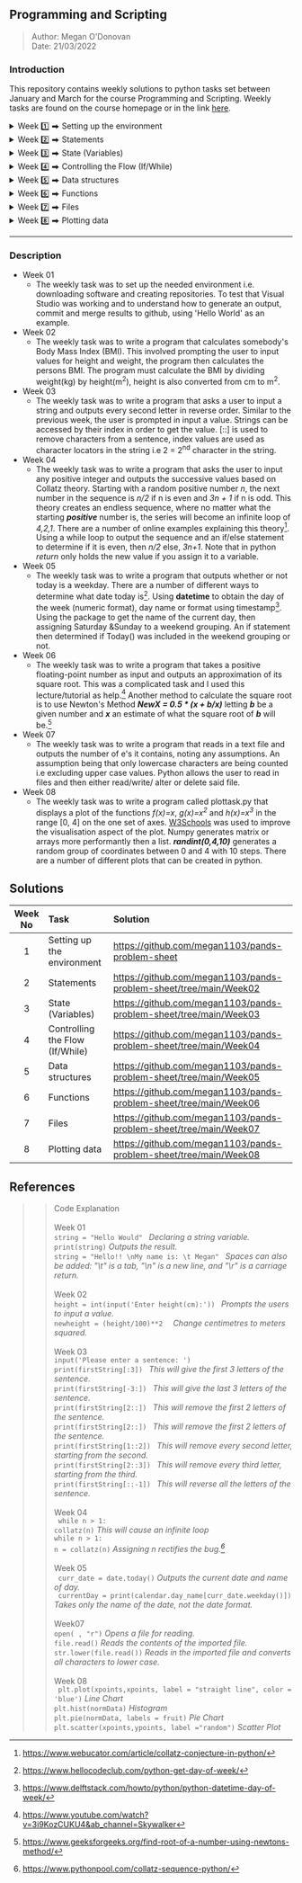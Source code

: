 ##  Programming and Scripting 
> Author: Megan O'Donovan  
> Date: 21/03/2022

### Introduction

This repository contains weekly solutions to python tasks set between January and March for the course Programming and Scripting. Weekly tasks are found on the course homepage or in the link [here](https://learnonline.gmit.ie/course/view.php?id=5057).

<details>
  <summary>Week 1️⃣ ⮕ Setting up the environment</summary>
 - Create a Repository on Github <br/>
 - Clone repository to desktop <br/>
 - Add your scripts <br/>
 - Python Lists <br/> 
 - Commit & Push <br/>
 - Python Dictionary <br/>
 - Create a pull request to merge <br/>
</details>

<details>
  <summary>Week 2️⃣ ⮕ Statements</summary>
 - Using VS code and running program <br/>
 - Output results <br/> 
 - Input values (insert()) <br/>
 - Comments <br/>
  </details>
  
<details>
  <summary>Week 3️⃣ ⮕  State (Variables)</summary>
 - How data is stored in a computer <br/>
 - Variable types  (int, float, string) <br/>
 - Using numeric functions (rounding decimal values to whole numbers, absolute value i.e. negative to positive, removing decimal places i.e. floor.) <br/>
 - String functions (determining the length of a string, changing characters from uppercase to lowercase.) <br/>
</details>

<details>
  <summary>Week  4️⃣ ⮕ Controlling the Flow (If/While)</summary>
 - If statements (<b><i>if/ else / end</i></b> loop - If the condition is satisfied then the loop will end and executing the If block code <b><i>otherwise</i></b> if the condition is false, the else block code is executed.) <br/>
 - While statements (used to repeat a specific block of code an unknown number of times, until a condition is met.) <br/>
  </details>
  
 <details>
<summary>Week 5️⃣ ⮕ Data structures</summary>
 - List <br/>
 - Tuple <br/>
 - Dictionary[^1]<br/>
  </details>
  
<details>
  <summary>Week 6️⃣ ⮕ Functions</summary>
 - Functions (A block of code can be assigned to a function, information can be passed into a function. The function won't output information unless called upon. Similar to <b><i>with table1 as</i></b> code.) <br/>
 - Modules (This is where a block of code from a .py file can be used in another .py file<sup>[2](https://www.w3schools.com/python/python_modules.asp)<sup> <br/>
  </details>
  
<details>
    <summary>Week 7️⃣ ⮕ Files</summary>
 - Reading/Open (importing csv files, using open command including modes() i.e. 'r' = read, 'r+' = read & write, 'w' = write) <br/>
</details>

<details>
  <summary>Week 8️⃣ ⮕ Plotting data</summary>
 - Numpy (Quicker way of formatting then lists; allowing an array, matrix or random values. <b><i>Range(Start, End)</i></b> and <b><i>Randint(Start, End, Steps)</i></b> ) <br/>
 - Matplotlib (Combined with Numpy this allows users to assign x,y coordinates and plot outcomes. Plots available on python: scatter, plot, pie, bar and hist) <br/>
</details>
  
---
###  Description
  - Week 01
     - The weekly task was to set up the needed environment i.e. downloading software and creating repositories. To test that Visual Studio was working and to understand how to generate an output, commit and merge results to github, using 'Hello World' as an example.<br/>
  - Week 02<br/>
     - The weekly task was to write a program that calculates somebody's Body Mass Index (BMI). This involved prompting the user to input values for height and weight, the program then calculates the persons BMI. The program must calculate the BMI by dividing weight(kg) by height(m<sup>2</sup>), height is also converted from cm to m<sup>2</sup>. <br/>
  - Week 03<br/>
     - The weekly task was to write a program that asks a user to input a string and outputs every second letter in reverse order. Similar to the previous week, the user is prompted in input a value. Strings can be accessed by their index in order to get the value.  [::] is used to remove characters from a sentence, index values are used as character locators in the string i.e 2 = 2<sup>nd</sup> character in the string.<br/>
  - Week 04<br/>
      - The weekly task was to write a program that asks the user to input any positive integer and outputs the successive values based on Collatz theory. Starting with a random positive number *n*, the next number in the sequence is *n/2* if n is even and *3n + 1* if n is odd. This theory creates an endless sequence, where no matter what the starting ***positive*** number is, the series will become an infinite loop of *4,2,1*. There are a number of online examples explaining this theory[^3]. Using a while loop to output the sequence and an if/else statement to determine if it is even, then *n/2* else, *3n+1*. Note that in python *return* only holds the new value if you assign it to a variable.<br/>
  - Week 05<br/>
     - The weekly task was to write a program that outputs whether or not today is a weekday. There are a number of different ways to determine what date today is[^5]. Using **datetime** to obtain the day of the week (numeric format), day name or format using timestamp[^6]. Using the package to get the name of the current day, then assigning Saturday &Sunday to a weekend grouping. An if statement then determined if Today() was included in the weekend grouping or not. <br/>
  - Week 06<br/>
     - The weekly task was to write a program that takes a positive floating-point number as input and outputs an approximation of its square root. This was a complicated task and I used this lecture/tutorial as help.[^7]  Another method to calculate the square root is to use Newton's Method ***NewX = 0.5 * (x + b/x)*** letting ***b*** be a given number and ***x*** an estimate of what the square root of ***b*** will be.[^8] <br/>
  - Week 07<br/>
     - The weekly task was to write a program that reads in a text file and outputs the number of e's it contains, noting any assumptions. An assumption being that only lowercase characters are being counted i.e excluding upper case values. Python allows the user to read in files and then either read/write/ alter or delete said file.<br/>
  - Week 08<br/>
     - The weekly task was to write a program called plottask.py that displays a plot of the functions *f(x)=x*, *g(x)=x<sup>2</sup>* and *h(x)=x<sup>3</sup>* in the range [0, 4] on the one set of axes. [W3Schools](https://www.w3schools.com/python/]) was used to improve the visualisation aspect of the plot. Numpy generates matrix or arrays more performantly then a list. ***randint(0,4,10)*** generates a random group of coordinates between 0 and 4 with 10 steps. There are a number of different plots that can be created in python. <br/>

## Solutions

| **Week No** | **Task**  | **Solution** |
| :---:| :---   | :---   |
| 1  | Setting up the environment    | https://github.com/megan1103/pands-problem-sheet|
| 2  | Statements  | https://github.com/megan1103/pands-problem-sheet/tree/main/Week02|
| 3  | State (Variables)  | https://github.com/megan1103/pands-problem-sheet/tree/main/Week03|
| 4  | Controlling the Flow (If/While) |https://github.com/megan1103/pands-problem-sheet/tree/main/Week04|
| 5  | Data structures  |https://github.com/megan1103/pands-problem-sheet/tree/main/Week05|
| 6  | Functions  |https://github.com/megan1103/pands-problem-sheet/tree/main/Week06|
| 7  | Files | https://github.com/megan1103/pands-problem-sheet/tree/main/Week07|
| 8  | Plotting data  |https://github.com/megan1103/pands-problem-sheet/tree/main/Week08 |


## References
[^1]: https://www.programiz.com/python-programming/methods/built-in/list
[^2]: https://www.w3schools.com/python/python_modules.asp
[^3]: https://www.webucator.com/article/collatz-conjecture-in-python/
[^4]: https://www.pythonpool.com/collatz-sequence-python/
[^5]: https://www.hellocodeclub.com/python-get-day-of-week/
[^6]: https://www.delftstack.com/howto/python/python-datetime-day-of-week/
[^7]: https://www.youtube.com/watch?v=3i9KozCUKU4&ab_channel=Skywalker
[^8]: https://www.geeksforgeeks.org/find-root-of-a-number-using-newtons-method/
  

>> Code Explanation<br />
      <br /> Week 01
      <br /> `string = "Hello Would" `  *Declaring a string variable.*
      <br /> `print(string)` *Outputs the result.*
      <br /> `string = "Hello!! \nMy name is: \t Megan" ` *Spaces can also be added: "\t" is a tab, "\n" is a new line, and "\r" is a carriage return.*<br />
      <br /> Week 02
      <br />  `height = int(input('Enter height(cm):')) `   *Prompts the users to input a value.*
      <br />  `newheight = (height/100)**2  ` *Change centimetres to meters squared.* <br/>
      <br /> Week 03
      <br />  `input('Please enter a sentence: ')` 
      <br />  `print(firstString[:3]) `   *This will give the first 3 letters of the sentence.*
      <br />  `print(firstString[-3:]) `   *This will give the last 3 letters of the sentence.*
      <br />  `print(firstString[2::]) `   *This will remove the first 2 letters of the sentence.*
      <br />  `print(firstString[2::]) `   *This will remove the first 2 letters of the sentence.*
      <br />  `print(firstString[1::2]) `  *This will remove every second letter, starting from the second.*
      <br />  `print(firstString[2::3]) `  *This will remove every third letter, starting from the third.*
      <br />  `print(firstString[::-1]) `  *This will reverse all the letters of the sentence.* <br/>
      <br />Week 04
      <br /> ` while n > 1:`  <br /> ` collatz(n) `   *This will cause an infinite loop*
      <br /> `while n > 1: `  <br /> ` n = collatz(n) `   *Assigning n rectifies the bug.[^4]* <br/>
      <br /> Week 05
      <br /> ` curr_date = date.today()`   *Outputs the current date and name of day.*
      <br /> ` currentDay = print(calendar.day_name[curr_date.weekday()])` *Takes only the name of the date, not the date format.* <br/>
      <br /> Week07
      <br /> `open( , "r")`  *Opens a file for reading.*
      <br /> `file.read()`   *Reads the contents of the imported file.*
      <br /> `str.lower(file.read())`  *Reads in the imported file and converts all characters to lower case.* <br/>
      <br /> Week 08
      <br /> ` plt.plot(xpoints,xpoints, label = "straight line", color = 'blue')`  *Line Chart*
      <br /> ` plt.hist(normData) `  *Histogram*
      <br /> ` plt.pie(normData, labels = fruit) ` *Pie Chart*
      <br /> ` plt.scatter(xpoints,ypoints, label ="random") `  *Scatter Plot*<br />
